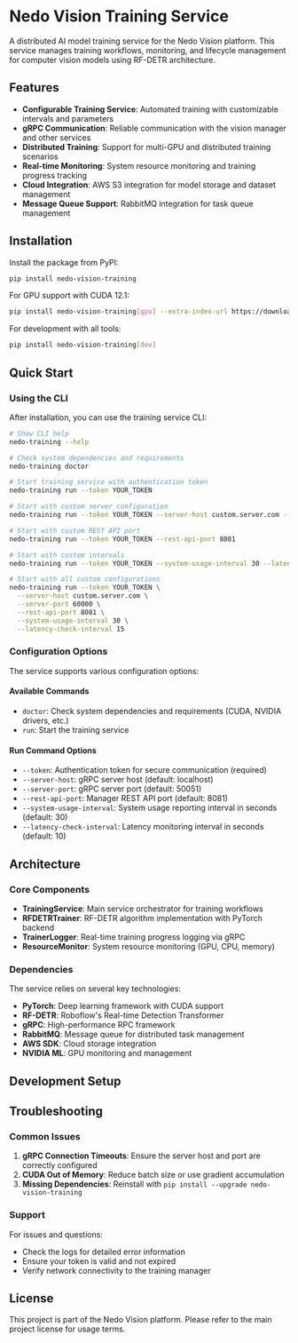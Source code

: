 # Nedo Vision Training Service

A distributed AI model training service for the Nedo Vision platform. This service manages training workflows, monitoring, and lifecycle management for computer vision models using RF-DETR architecture.

## Features

- **Configurable Training Service**: Automated training with customizable intervals and parameters
- **gRPC Communication**: Reliable communication with the vision manager and other services
- **Distributed Training**: Support for multi-GPU and distributed training scenarios
- **Real-time Monitoring**: System resource monitoring and training progress tracking
- **Cloud Integration**: AWS S3 integration for model storage and dataset management
- **Message Queue Support**: RabbitMQ integration for task queue management

## Installation

Install the package from PyPI:

```bash
pip install nedo-vision-training
```

For GPU support with CUDA 12.1:

```bash
pip install nedo-vision-training[gpu] --extra-index-url https://download.pytorch.org/whl/cu121
```

For development with all tools:

```bash
pip install nedo-vision-training[dev]
```

## Quick Start

### Using the CLI

After installation, you can use the training service CLI:

```bash
# Show CLI help
nedo-training --help

# Check system dependencies and requirements
nedo-training doctor

# Start training service with authentication token
nedo-training run --token YOUR_TOKEN

# Start with custom server configuration
nedo-training run --token YOUR_TOKEN --server-host custom.server.com --server-port 60000

# Start with custom REST API port
nedo-training run --token YOUR_TOKEN --rest-api-port 8081

# Start with custom intervals
nedo-training run --token YOUR_TOKEN --system-usage-interval 30 --latency-check-interval 15

# Start with all custom configurations
nedo-training run --token YOUR_TOKEN \
  --server-host custom.server.com \
  --server-port 60000 \
  --rest-api-port 8081 \
  --system-usage-interval 30 \
  --latency-check-interval 15
```

### Configuration Options

The service supports various configuration options:

#### Available Commands

- `doctor`: Check system dependencies and requirements (CUDA, NVIDIA drivers, etc.)
- `run`: Start the training service

#### Run Command Options

- `--token`: Authentication token for secure communication (required)
- `--server-host`: gRPC server host (default: localhost)
- `--server-port`: gRPC server port (default: 50051)
- `--rest-api-port`: Manager REST API port (default: 8081)
- `--system-usage-interval`: System usage reporting interval in seconds (default: 30)
- `--latency-check-interval`: Latency monitoring interval in seconds (default: 10)

## Architecture

### Core Components

- **TrainingService**: Main service orchestrator for training workflows
- **RFDETRTrainer**: RF-DETR algorithm implementation with PyTorch backend
- **TrainerLogger**: Real-time training progress logging via gRPC
- **ResourceMonitor**: System resource monitoring (GPU, CPU, memory)

### Dependencies

The service relies on several key technologies:

- **PyTorch**: Deep learning framework with CUDA support
- **RF-DETR**: Roboflow's Real-time Detection Transformer
- **gRPC**: High-performance RPC framework
- **RabbitMQ**: Message queue for distributed task management
- **AWS SDK**: Cloud storage integration
- **NVIDIA ML**: GPU monitoring and management

## Development Setup

## Troubleshooting

### Common Issues

1. **gRPC Connection Timeouts**: Ensure the server host and port are correctly configured
2. **CUDA Out of Memory**: Reduce batch size or use gradient accumulation
3. **Missing Dependencies**: Reinstall with `pip install --upgrade nedo-vision-training`

### Support

For issues and questions:

- Check the logs for detailed error information
- Ensure your token is valid and not expired
- Verify network connectivity to the training manager

## License

This project is part of the Nedo Vision platform. Please refer to the main project license for usage terms.
